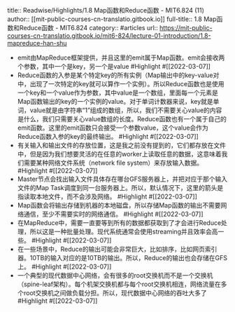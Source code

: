 title:: Readwise/Highlights/1.8 Map函数和Reduce函数 - MIT6.824 (11)
author:: [[mit-public-courses-cn-translatio.gitbook.io]]
full-title:: 1.8 Map函数和Reduce函数 - MIT6.824
category:: #articles
url:: https://mit-public-courses-cn-translatio.gitbook.io/mit6-824/lecture-01-introduction/1.8-mapreduce-han-shu

- emit由MapReduce框架提供，并且这里的emit属于Map函数。emit会接收两个参数，其中一个是key，另一个是value #Highlight #[[2022-03-07]]
- Reduce函数的入参是某个特定key的所有实例（Map输出中的key-value对中，出现了一次特定的key就可以算作一个实例）。所以Reduce函数也是使用一个key和一个value作为参数，其中value是一个数组，里面每一个元素是Map函数输出的key的一个实例的value。对于单词计数器来说，key就是单词，value就是由字符串“1”组成的数组，所以，我们不需要关心value的内容是什么，我们只需要关心value数组的长度。Reduce函数也有一个属于自己的emit函数。这里的emit函数只会接受一个参数value，这个value会作为Reduce函数入参的key的最终输出。 #Highlight #[[2022-03-07]]
- 有关输入和输出文件的存放位置，这是我之前没有提到的，它们都存放在文件中，但是因为我们想要灵活的在任意的worker上读取任意的数据，这意味着我们需要某种网络文件系统（network file system）来存放输入数据。 #Highlight #[[2022-03-07]]
- Master节点会找出输入文件具体存在哪台GFS服务器上，并把对应于那个输入文件的Map Task调度到同一台服务器上。所以，默认情况下，这里的箭头是指读取本地文件，而不会涉及网络。 #Highlight #[[2022-03-07]]
- Map函数会将输出存储到机器的本地磁盘，所以存储Map函数的输出不需要网络通信，至少不需要实时的网络通信。 #Highlight #[[2022-03-07]]
- 在MapReduce中，需要一直要等到所有的数据都获取到了才会进行Reduce处理，所以这是一种批量处理。现代系统通常会使用streaming并且效率会高一些。 #Highlight #[[2022-03-07]]
- 在一些场景中，Reduce的输出可能会非常巨大，比如排序，比如网页索引器。10TB的输入对应的是10TB的输出。所以，Reduce的输出也会存储在GFS上。 #Highlight #[[2022-03-07]]
- 一个典型的现代数据中心网络，会有很多的root交换机而不是一个交换机（spine-leaf架构）。每个机架交换机都与每个root交换机相连，网络流量在多个root交换机之间做负载分担。所以，现代数据中心网络的吞吐大多了 #Highlight #[[2022-03-07]]